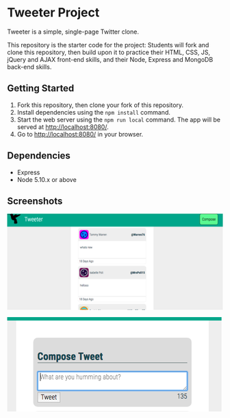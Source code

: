 # Tweeter Project

Tweeter is a simple, single-page Twitter clone.

This repository is the starter code for the project: Students will fork and clone this repository, then build upon it to practice their HTML, CSS, JS, jQuery and AJAX front-end skills, and their Node, Express and MongoDB back-end skills.

## Getting Started

1. Fork this repository, then clone your fork of this repository.
2. Install dependencies using the `npm install` command.
3. Start the web server using the `npm run local` command. The app will be served at <http://localhost:8080/>.
4. Go to <http://localhost:8080/> in your browser.

## Dependencies

- Express
- Node 5.10.x or above

## Screenshots

!["Screenshot of tweets page"](https://github.com/JovenSR/tweeter/blob/master/docs/Screen%20Shot%202018-06-23%20at%2012.25.00%20AM.png?raw=true)

!["Screenshot of compose tweet"](https://github.com/JovenSR/tweeter/blob/master/docs/Screen%20Shot%202018-06-23%20at%2012.32.45%20AM.png?raw=true)
